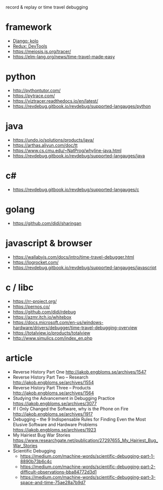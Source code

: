 record & replay or time travel debugging

# framework

* [Django: kolo](https://kolo.app/)
* [Redux: DevTools](https://chrome.google.com/webstore/detail/redux-devtools/lmhkpmbekcpmknklioeibfkpmmfibljd)
* https://meiosis.js.org/tracer/
* https://elm-lang.org/news/time-travel-made-easy
 
# python

* http://pythontutor.com/
* https://pytrace.com/
* https://viztracer.readthedocs.io/en/latest/
* https://revdebug.gitbook.io/revdebug/supported-langauges/python

# java

* https://undo.io/solutions/products/java/
* https://arthas.aliyun.com/doc/tt
* https://www.cs.cmu.edu/~NatProg/whyline-java.html
* https://revdebug.gitbook.io/revdebug/supported-langauges/java

# c#

* https://revdebug.gitbook.io/revdebug/supported-langauges/c

# golang

* https://github.com/didi/sharingan

# javascript & browser

* https://wallabyjs.com/docs/intro/time-travel-debugger.html
* https://logrocket.com/
* https://revdebug.gitbook.io/revdebug/supported-langauges/javascript

# c / libc

* https://rr-project.org/
* https://pernos.co/
* https://github.com/didi/rdebug
* https://azmr.itch.io/whitebox
* https://docs.microsoft.com/en-us/windows-hardware/drivers/debugger/time-travel-debugging-overview
* https://totalview.io/products/totalview
* http://www.simulics.com/index_en.php

# article

* Reverse History Part One http://jakob.engbloms.se/archives/1547
* Reverse History Part Two – Research http://jakob.engbloms.se/archives/1554
* Reverse History Part Three – Products http://jakob.engbloms.se/archives/1564
* Studying the Advancement in Debugging Practice https://jakob.engbloms.se/archives/3077
* If I Only Changed the Software, why is the Phone on Fire http://jakob.engbloms.se/archives/1917
* Debugging – the 9 Indispensable Rules for Finding Even the Most Elusive Software and Hardware Problems https://jakob.engbloms.se/archives/1923
* My Hairiest Bug War Stories https://www.researchgate.net/publication/27297655_My_Hairiest_Bug_War_Stories
* Scientific Debugging
  * https://medium.com/machine-words/scientific-debugging-part-1-8890b73b6c4c
  * https://medium.com/machine-words/scientific-debugging-part-2-difficult-observations-bba84772d3d1
  * https://medium.com/machine-words/scientific-debugging-part-3-space-and-time-75ae28a7b9d7
